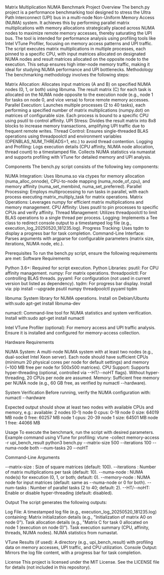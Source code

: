 Matrix Multiplication NUMA Benchmark
Project Overview
The bench.py project is a performance benchmarking tool designed to stress the Ultra Path Interconnect (UPI) bus in a multi-node Non-Uniform Memory Access (NUMA) system. It achieves this by performing parallel matrix multiplications with memory allocations strategically placed across NUMA nodes to maximize remote memory accesses, thereby saturating the UPI bus. The tool is intended for performance analysis using profiling tools like Intel VTune Profiler, focusing on memory access patterns and UPI traffic.
The script executes matrix multiplications in multiple processes, each pinned to a specific CPU, with input matrices allocated on designated NUMA nodes and result matrices allocated on the opposite node to the execution. This setup ensures high inter-node memory traffic, making it ideal for studying NUMA performance and UPI bottlenecks.
Methodology
The benchmarking methodology involves the following steps:

Matrix Allocation: Allocates input matrices (A and B) on specified NUMA nodes (0, 1, or both) using libnuma. The result matrix (C) for each task is allocated on the NUMA node opposite to the execution node (e.g., node 1 for tasks on node 0, and vice versa) to force remote memory accesses.
Parallel Execution: Launches multiple processes (2 to 40 tasks), each performing a specified number of matrix multiplications (numpy.dot) on matrices of configurable size. Each process is bound to a specific CPU using psutil to control affinity.
UPI Stress: Divides the result matrix into 8x8 blocks to increase memory transactions, amplifying UPI traffic due to frequent remote writes.
Thread Control: Ensures single-threaded BLAS operations using threadpoolctl and environment variables (OPENBLAS_NUM_THREADS=1, etc.) to avoid thread contention.
Logging and Profiling: Logs execution details (CPU affinity, NUMA node allocation, thread count) to a timestamped file. Collects NUMA statistics via numastat and supports profiling with VTune for detailed memory and UPI analysis.

Components
The bench.py script consists of the following key components:

NUMA Integration: Uses libnuma.so via ctypes for memory allocation (numa_alloc_onnode), CPU-to-node mapping (numa_node_of_cpu), and memory affinity (numa_set_membind, numa_set_preferred).
Parallel Processing: Employs multiprocessing to run tasks in parallel, with each process executing matrix_multiply_task for matrix operations.
Matrix Operations: Leverages numpy for efficient matrix multiplications and memory management.
CPU Affinity: Uses psutil to pin processes to specific CPUs and verify affinity.
Thread Management: Utilizes threadpoolctl to limit BLAS operations to a single thread per process.
Logging: Implements a Tee class to redirect console output to a timestamped log file (e.g., execution_log_20250520_181235.log).
Progress Tracking: Uses tqdm to display a progress bar for task completion.
Command-Line Interface: Parses arguments with argparse for configurable parameters (matrix size, iterations, NUMA node, etc.).

Prerequisites
To run the bench.py script, ensure the following requirements are met:
Software Requirements

Python 3.6+: Required for script execution.
Python Libraries:
psutil: For CPU affinity management.
numpy: For matrix operations.
threadpoolctl: For controlling BLAS threads.
pyyaml: For configuration (not used in current version but listed as dependency).
tqdm: For progress bar display.
Install via: pip install --upgrade psutil numpy threadpoolctl pyyaml tqdm


libnuma: System library for NUMA operations. Install on Debian/Ubuntu with:sudo apt-get install libnuma-dev


numactl: Command-line tool for NUMA statistics and system verification. Install with:sudo apt-get install numactl


Intel VTune Profiler (optional): For memory access and UPI traffic analysis. Ensure it is installed and configured for memory-access collection.

Hardware Requirements

NUMA System: A multi-node NUMA system with at least two nodes (e.g., dual-socket Intel Xeon server). Each node should have sufficient CPUs (minimum 20 physical cores per node for default settings) and memory (~100 MB free per node for 500x500 matrices).
CPU Support: Supports hyper-threading (optional, controlled via --HT/--noHT flags). Without hyper-threading, 20 CPUs per node are assumed.
Memory: Sufficient free memory per NUMA node (e.g., 60 GB free, as verified by numactl --hardware).

System Verification
Before running, verify the NUMA configuration with:
numactl --hardware

Expected output should show at least two nodes with available CPUs and memory, e.g.:
available: 2 nodes (0-1)
node 0 cpus: 0-19
node 0 size: 64019 MB
node 0 free: 60257 MB
node 1 cpus: 20-39
node 1 size: 64501 MB
node 1 free: 44066 MB

Usage
To execute the benchmark, run the script with desired parameters. Example command using VTune for profiling:
vtune -collect memory-access -r upi_bench_result python3 bench.py --matrix-size 500 --iterations 100 --numa-node both --num-tasks 20 --noHT

Command-Line Arguments

--matrix-size <int>: Size of square matrices (default: 100).
--iterations <int>: Number of matrix multiplications per task (default: 10).
--numa-node <str>: NUMA node(s) for execution (0, 1, or both; default: 0).
--memory-node <int>: NUMA node for input matrices (default: same as --numa-node or 0 for both).
--num-tasks <int>: Number of parallel tasks (2 to 40; default: 2).
--HT/--noHT: Enable or disable hyper-threading (default: disabled).

Output
The script generates the following outputs:

Log File: A timestamped log file (e.g., execution_log_20250520_181235.log) containing:
Matrix initialization details (e.g., "Initialization of matrix A0 on node 0").
Task allocation details (e.g., "Matrix C for task 0 allocated on node 1 (execution on node 0)").
Task execution summary (CPU, affinity, threads, NUMA nodes).
NUMA statistics from numastat.


VTune Results (if used): A directory (e.g., upi_bench_result) with profiling data on memory accesses, UPI traffic, and CPU utilization.
Console Output: Mirrors the log file content, with a progress bar for task completion.

License
This project is licensed under the MIT License. See the LICENSE file for details (not included in this repository).
